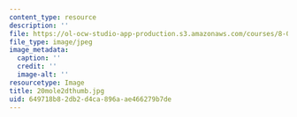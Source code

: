 ```yaml
---
content_type: resource
description: ''
file: https://ol-ocw-studio-app-production.s3.amazonaws.com/courses/8-02-physics-ii-electricity-and-magnetism-spring-2007/649718b82db2d4ca896aae466279b7de_20mole2dthumb.jpg
file_type: image/jpeg
image_metadata:
  caption: ''
  credit: ''
  image-alt: ''
resourcetype: Image
title: 20mole2dthumb.jpg
uid: 649718b8-2db2-d4ca-896a-ae466279b7de
---
```

